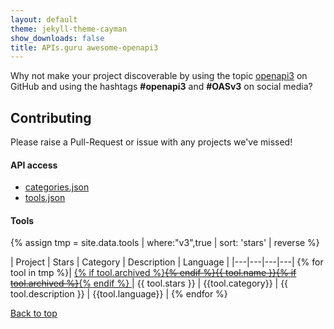 ```yaml
---
layout: default
theme: jekyll-theme-cayman
show_downloads: false
title: APIs.guru awesome-openapi3
---
```


Why not make your project discoverable by using the topic [openapi3](https://github.com/search?utf8=%E2%9C%93&q=topic%3Aopenapi3&type=Repositories&ref=advsearch&l=&l=) on GitHub and using the hashtags **#openapi3** and **#OASv3** on social media?

## Contributing

Please raise a Pull-Request or issue with any projects we've missed!

#### API access

* [categories.json](/api/categories.json)
* [tools.json](/api/tools.json)

#### Tools

{% assign tmp = site.data.tools | where:"v3",true | sort: 'stars' | reverse %}

| Project | Stars | Category | Description | Language |
|---|---|---|---|
{% for tool in tmp %}| <a href="{{ tool.github }}" data-json="{{ tool | jsonify | url_encode }}"> {% if tool.archived %}~~{% endif %}{{ tool.name }}{% if tool.archived %}~~{% endif %} </a> | {{ tool.stars }} | {{tool.category}} | {{ tool.description }} | {{tool.language}} |
{% endfor %}

<a href="#">Back to top</a>

<script type="application/ld+json">
    {
      "@context": "http://schema.org",
      "@type": "ItemList",
      "url": "https://apis.guru/awesome-openapi3/top100.html",
      "numberOfItems": "{{ tmp | size }}",
      "itemListElement": [
{% for tool in tmp %}
        {
          "@type": "Product",
          "name": "{{tool.name}}",
          "productId": "{{tool.name}}",
          "description": "{{tool.description}}",
          "url": "{{tool.github}}",
          "logo": "{{tool.logo}}",
          "category": "{{tool.category}}"
        },
{% endfor %}
        {}
      ]
    }
</script>

<script src="https://unpkg.com/tippy.js@3/dist/tippy.all.min.js"></script>
<script src="https://cdnjs.cloudflare.com/ajax/libs/zepto/1.2.0/zepto.min.js"></script>

<script type="text/javascript">
  $(document).ready(function(){
    $('a').each(function(i,e){
        if ($(e).data('json')) {
            var d = JSON.parse(decodeURIComponent($(e).data('json')));
            tippy(e,{ content: d.watch+' watchers, '+d.forks+' forks and '+d.issues+' issues. License: '+d.license });
        }
    });
  });
</script>
